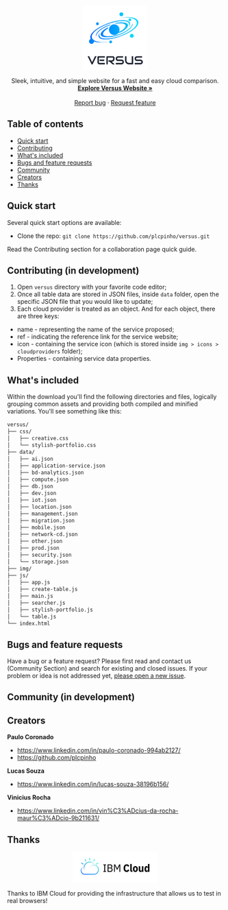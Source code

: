 <p align="center">
  <a href="https://versus.mybluemix.net/">
    <img src="/img/versus-logo.png" alt="Versus logo" width="150" height="150">
  </a>
</p>

<p align="center">
  Sleek, intuitive, and simple website for a fast and easy cloud comparison.
  <br>
  <a href="https://versus.mybluemix.net"><strong>Explore Versus Website »</strong></a>
  <br>
  <br>
  <a href="https://github.com/plcpinho/versus/issues/new?template=bug.md">Report bug</a>
  ·
  <a href="https://github.com/plcpinho/versus/issues/new?template=feature.md&labels=feature">Request feature</a>
</p>


## Table of contents

- [Quick start](#quick-start)
- [Contributing](#contributing)
- [What's included](#whats-included)
- [Bugs and feature requests](#bugs-and-feature-requests)
- [Community](#community)
- [Creators](#creators)
- [Thanks](#thanks)


## Quick start

Several quick start options are available:

- Clone the repo: `git clone https://github.com/plcpinho/versus.git`

Read the Contributing section for a collaboration page quick guide.

<!--- ## Status
[![Slack](https://bootstrap-slack.herokuapp.com/badge.svg)](https://bootstrap-slack.herokuapp.com/)
[![Build Status](https://img.shields.io/travis/twbs/bootstrap/master.svg)](https://travis-ci.org/twbs/bootstrap)
[![npm version](https://img.shields.io/npm/v/bootstrap.svg)](https://www.npmjs.com/package/bootstrap)
[![Gem version](https://img.shields.io/gem/v/bootstrap.svg)](https://rubygems.org/gems/bootstrap)
[![Meteor Atmosphere](https://img.shields.io/badge/meteor-twbs%3Abootstrap-blue.svg)](https://atmospherejs.com/twbs/bootstrap)
[![Packagist Prerelease](https://img.shields.io/packagist/vpre/twbs/bootstrap.svg)](https://packagist.org/packages/twbs/bootstrap)
[![NuGet](https://img.shields.io/nuget/vpre/bootstrap.svg)](https://www.nuget.org/packages/bootstrap/absoluteLatest)
[![peerDependencies Status](https://img.shields.io/david/peer/twbs/bootstrap.svg)](https://david-dm.org/twbs/bootstrap?type=peer)
[![devDependency Status](https://img.shields.io/david/dev/twbs/bootstrap.svg)](https://david-dm.org/twbs/bootstrap?type=dev)
[![Coverage Status](https://img.shields.io/coveralls/github/twbs/bootstrap/master.svg)](https://coveralls.io/github/twbs/bootstrap?branch=master)
[![CSS gzip size](https://img.badgesize.io/twbs/bootstrap/master/dist/css/bootstrap.min.css?compression=gzip&label=CSS+gzip+size)] (https://github.com/twbs/bootstrap/tree/master/dist/css/bootstrap.min.css)
[![JS gzip size](https://img.badgesize.io/twbs/bootstrap/master/dist/js/bootstrap.min.js?compression=gzip&label=JS+gzip+size)] https://github.com/twbs/bootstrap/tree/master/dist/js/bootstrap.min.js)
[![BrowserStack Status](https://www.browserstack.com/automate/badge.svg?badge_key=SkxZcStBeExEdVJqQ2hWYnlWckpkNmNEY213SFp6WHFETWk2bGFuY3pCbz0tLXhqbHJsVlZhQnRBdEpod3NLSDMzaHc9PQ==--3d0b75245708616eb93113221beece33e680b229)](https://www.browserstack.com/automate/public-build/SkxZcStBeExEdVJqQ2hWYnlWckpkNmNEY213SFp6WHFETWk2bGFuY3pCbz0tLXhqbHJsVlZhQnRBdEpod3NLSDMzaHc9PQ==--3d0b75245708616eb93113221beece33e680b229)
[![Backers on Open Collective](https://img.shields.io/opencollective/backers/bootstrap.svg?style=flat)](#backers)
[![Sponsors on Open Collective](https://img.shields.io/opencollective/sponsors/bootstrap.svg?style=flat)](#sponsors) --->

## Contributing (in development)

1. Open `versus` directory with your favorite code editor;
2. Once all table data are stored in JSON files, inside `data` folder, open the specific JSON file that you would like to update;
3. Each cloud provider is treated as an object. And for each object, there are three keys:
- name - representing the name of the service proposed;
- ref - indicating the reference link for the service website;
- icon - containing the service icon (which is stored inside `img > icons > cloudproviders` folder);
- Properties - containing service data properties.


## What's included

Within the download you'll find the following directories and files, logically grouping common assets and providing both compiled and minified variations. You'll see something like this:

```text
versus/
├── css/
│   ├── creative.css
│   └── stylish-portfolio.css
├── data/
│   ├── ai.json
│   ├── application-service.json
│   ├── bd-analytics.json
│   ├── compute.json
│   ├── db.json
│   ├── dev.json
│   ├── iot.json
│   ├── location.json
│   ├── management.json
│   ├── migration.json
│   ├── mobile.json
│   ├── network-cd.json
│   ├── other.json
│   ├── prod.json
│   ├── security.json
│   └── storage.json
├── img/
├── js/
│   ├── app.js
│   ├── create-table.js
│   ├── main.js
│   ├── searcher.js
│   ├── stylish-portfolio.js
│   └── table.js
└── index.html
```

## Bugs and feature requests

Have a bug or a feature request? Please first read and contact us (Community Section) and search for existing and closed issues. If your problem or idea is not addressed yet, [please open a new issue](https://github.com/plcpinho/versus/issues/new).

<!--- ### Running documentation locally

1. Run through the [tooling setup](https://getbootstrap.com/docs/4.3/getting-started/build-tools/#tooling-setup) to install Jekyll (the site builder) and other Ruby dependencies with `bundle install`.
2. Run `npm install` to install Node.js dependencies.
3. Run `npm start` to compile CSS and JavaScript files, generate our docs, and watch for changes.
4. Open `http://localhost:9001` in your browser, and voilà.

Learn more about using Jekyll by reading its [documentation](https://jekyllrb.com/docs/). --->

## Community (in development)

<!--- Get updates on Versus's content, news about Cloud Computing and chat with specialists and enthusiasts.

- Follow [@getbootstrap on Twitter](https://twitter.com/getbootstrap).
- Read and subscribe to [The Official Bootstrap Blog](https://blog.getbootstrap.com/).
- Join [the official Slack room](https://bootstrap-slack.herokuapp.com/).
- Chat with fellow Bootstrappers in IRC. On the `irc.freenode.net` server, in the `##bootstrap` channel.
- Implementation help may be found at Stack Overflow (tagged [`bootstrap-4`](https://stackoverflow.com/questions/tagged/bootstrap-4)).
- Developers should use the keyword `bootstrap` on packages which modify or add to the functionality of Bootstrap when distributing through [npm](https://www.npmjs.com/browse/keyword/bootstrap) or similar delivery mechanisms for maximum discoverability. --->

## Creators

**Paulo Coronado**

- <https://www.linkedin.com/in/paulo-coronado-994ab2127/>
- <https://github.com/plcpinho>

**Lucas Souza**

- <https://www.linkedin.com/in/lucas-souza-38196b156/>

**Vinicius Rocha**

- <https://www.linkedin.com/in/vin%C3%ADcius-da-rocha-maur%C3%ADcio-9b211631/>


## Thanks

<p align="center">
  <a href="https://versus.mybluemix.net/">
     <img src="/img/logos/ibm-cloud-horizontal.png" alt="IBM Logo" width="200" height="70">
  </a>
</p>

Thanks to IBM Cloud for providing the infrastructure that allows us to test in real browsers!

<!--- ## Sponsors
Support this project by becoming a sponsor. Your logo will show up here with a link to your website. [[Become a sponsor](https://opencollective.com/bootstrap#sponsor)]

[![](https://opencollective.com/bootstrap/sponsor/0/avatar.svg)](https://opencollective.com/bootstrap/sponsor/0/website)


## Copyright and license

Code and documentation copyright 2011-2019 the [Bootstrap Authors](https://github.com/twbs/bootstrap/graphs/contributors) and [Twitter, Inc.](https://twitter.com) Code released under the [MIT License](https://github.com/twbs/bootstrap/blob/master/LICENSE). Docs released under [Creative Commons](https://github.com/twbs/bootstrap/blob/master/docs/LICENSE). --->

